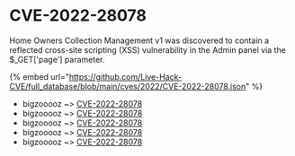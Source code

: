 # CVE-2022-28078

Home Owners Collection Management v1 was discovered to contain a reflected cross-site scripting (XSS) vulnerability in the Admin panel via the $_GET['page'] parameter.

{% embed url="https://github.com/Live-Hack-CVE/full_database/blob/main/cves/2022/CVE-2022-28078.json" %}


* bigzooooz ~> [CVE-2022-28078](https://www.alice-snow.ru/2022/database/cve-2022-28078/cve-2022-28078-bigzooooz)
* bigzooooz ~> [CVE-2022-28078](https://www.alice-snow.ru/2022/database/cve-2022-28078/cve-2022-28078-bigzooooz)
* bigzooooz ~> [CVE-2022-28078](https://www.alice-snow.ru/2022/database/cve-2022-28078/cve-2022-28078-bigzooooz)
* bigzooooz ~> [CVE-2022-28078](https://www.alice-snow.ru/2022/database/cve-2022-28078/cve-2022-28078-bigzooooz)
* bigzooooz ~> [CVE-2022-28078](https://www.alice-snow.ru/2022/database/cve-2022-28078/cve-2022-28078-bigzooooz)